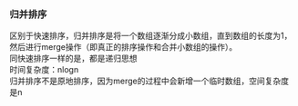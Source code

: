 ### 归并排序
区别于快速排序，归并排序是将一个数组逐渐分成小数组，直到数组的长度为1，然后进行merge操作（即真正的排序操作和合并小数组的操作）。   
同快速排序一样的是，都是递归思想  
时间复杂度：nlogn  
归并排序不是原地排序，因为merge的过程中会新增一个临时数组，空间复杂度是n  